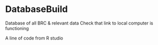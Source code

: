 # DatabaseBuild
Database of all BRC & relevant data
Check that link to local computer is functioning

A line of code from R studio